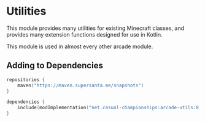 # Utilities

This module provides many utilities for existing Minecraft classes, and provides
many extension functions designed for use in Kotlin.

This module is used in almost every other arcade module.

## Adding to Dependencies

```kts
repositories {
    maven("https://maven.supersanta.me/snapshots")
}

dependencies {
    include(modImplementation("net.casual-championships:arcade-utils:0.3.0-alpha.2+1.21.1")!!)
}
```
